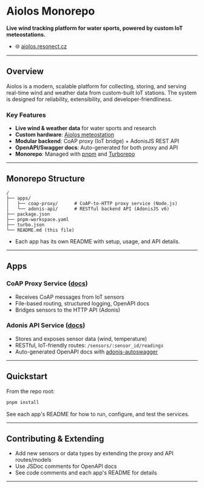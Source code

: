 # Aiolos Monorepo

**Live wind tracking platform for water sports, powered by custom IoT meteostations.**

- 🌐 [aiolos.resonect.cz](https://aiolos.resonect.cz/)

---

## Overview

Aiolos is a modern, scalable platform for collecting, storing, and serving real-time wind and weather data from custom-built IoT stations. The system is designed for reliability, extensibility, and developer-friendliness.

### Key Features
- **Live wind & weather data** for water sports and research
- **Custom hardware**: [Aiolos meteostation](https://github.com/Resonect-Technology/Aiolos-HW)
- **Modular backend**: CoAP proxy (IoT bridge) + AdonisJS REST API
- **OpenAPI/Swagger docs**: Auto-generated for both proxy and API
- **Monorepo**: Managed with [pnpm](https://pnpm.io/) and [Turborepo](https://turbo.build/)

---

## Monorepo Structure

```
/
├── apps/
│   ├── coap-proxy/      # CoAP-to-HTTP proxy service (Node.js)
│   └── adonis-api/      # RESTful backend API (AdonisJS v6)
├── package.json
├── pnpm-workspace.yaml
├── turbo.json
└── README.md (this file)
```

- Each app has its own README with setup, usage, and API details.

---

## Apps

### CoAP Proxy Service ([docs](apps/coap-proxy/README.md))
- Receives CoAP messages from IoT sensors
- File-based routing, structured logging, OpenAPI docs
- Bridges sensors to the HTTP API (Adonis)

### Adonis API Service ([docs](apps/adonis-api/README.md))
- Stores and exposes sensor data (wind, temperature)
- RESTful, IoT-friendly routes: `/sensors/:sensor_id/readings`
- Auto-generated OpenAPI docs with [adonis-autoswagger](https://github.com/ad-on-is/adonis-autoswagger)

---

## Quickstart

From the repo root:
```sh
pnpm install
```

See each app's README for how to run, configure, and test the services.

---

## Contributing & Extending
- Add new sensors or data types by extending the proxy and API routes/models
- Use JSDoc comments for OpenAPI docs
- See code comments and each app's README for details

---